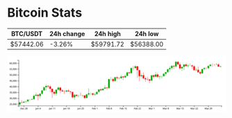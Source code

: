 # Bitcoin Stats

BTC/USDT|24h change|24h high|24h low|
|---|---|---|---|
|$57442.06|-3.26%|$59791.72|$56388.00|

<img src="./chart.svg">
